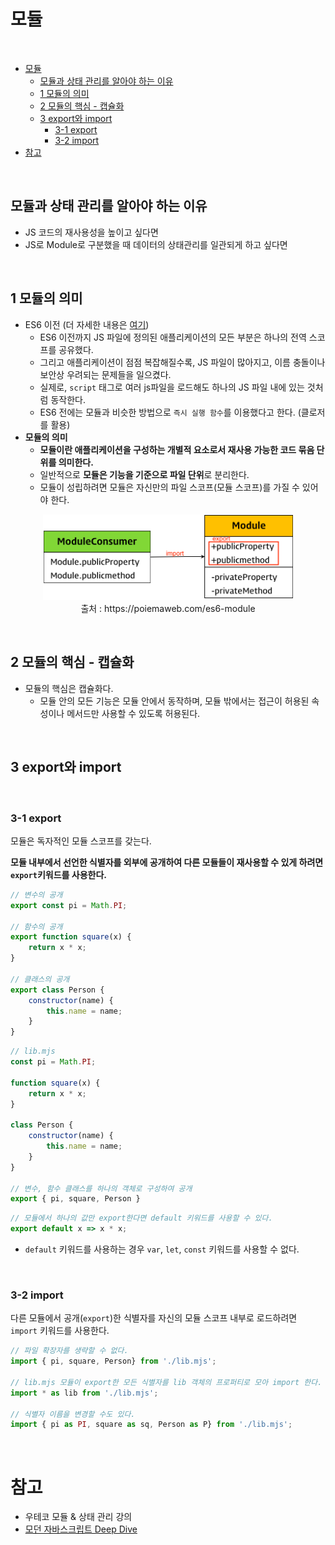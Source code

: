 # 모듈

<br>

- [모듈](#모듈)
  - [모듈과 상태 관리를 알아야 하는 이유](#모듈과-상태-관리를-알아야-하는-이유)
  - [1 모듈의 의미](#1-모듈의-의미)
  - [2 모듈의 핵심 - 캡슐화](#2-모듈의-핵심---캡슐화)
  - [3 export와 import](#3-export와-import)
    - [3-1 export](#3-1-export)
    - [3-2 import](#3-2-import)
- [참고](#참고)

<br>

## 모듈과 상태 관리를 알아야 하는 이유
* JS 코드의 재사용성을 높이고 싶다면
* JS로 Module로 구분했을 때 데이터의 상태관리를 일관되게 하고 싶다면

<br>

## 1 모듈의 의미
* ES6 이전 (더 자세한 내용은 [여기](https://d2.naver.com/helloworld/12864))
  * ES6 이전까지 JS 파일에 정의된 애플리케이션의 모든 부분은 하나의 전역 스코프를 공유했다.
  * 그리고 애플리케이션이 점점 복잡해질수록, JS 파일이 많아지고, 이름 충돌이나 보안상 우려되는 문제들을 일으켰다.
  * 실제로, `script` 태그로 여러 js파일을 로드해도 하나의 JS 파일 내에 있는 것처럼 동작한다.
  * ES6 전에는 모듈과 비슷한 방법으로 `즉시 실행 함수`를 이용했다고 한다. (클로저를 활용)
* **모듈의 의미**
  * **모듈이란 애플리케이션을 구성하는 개별적 요소로서 재사용 가능한 코드 묶음 단위를 의미한다.**
  * 일반적으로 **모듈은 기능을 기준으로 파일 단위**로 분리한다.
  * 모듈이 성립하려면 모듈은 자신만의 파일 스코프(모듈 스코프)를 가질 수 있어야 한다.

<p align="center"><img src="./image/module.png" width="400"><br> 출처 : https://poiemaweb.com/es6-module </p>

<br>

## 2 모듈의 핵심 - 캡슐화
* 모듈의 핵심은 캡슐화다.
  * 모듈 안의 모든 기능은 모듈 안에서 동작하며, 모듈 밖에서는 접근이 허용된 속성이나 메서드만 사용할 수 있도록 허용된다.

<br>

## 3 export와 import

<br>

### 3-1 export
모듈은 독자적인 모듈 스코프를 갖는다. 

**모듈 내부에서 선언한 식별자를 외부에 공개하여 다른 모듈들이 재사용할 수 있게 하려면 `export`키워드를 사용한다.**
```js
// 변수의 공개
export const pi = Math.PI;

// 함수의 공개
export function square(x) { 
    return x * x;
}

// 클래스의 공개
export class Person {
    constructor(name) {
        this.name = name;
    }
}
```
```js
// lib.mjs
const pi = Math.PI;

function square(x) { 
    return x * x;
}

class Person {
    constructor(name) {
        this.name = name;
    }
}

// 변수, 함수 클래스를 하나의 객체로 구성하여 공개
export { pi, square, Person }
```
```js
// 모듈에서 하나의 값만 export한다면 default 키워드를 사용할 수 있다.
export default x => x * x;
```
* `default` 키워드를 사용하는 경우 `var`, `let`, `const` 키워드를 사용할 수 없다.

<br>

### 3-2 import
다른 모듈에서 공개(`export`)한 식별자를 자신의 모듈 스코프 내부로 로드하려면 `import` 키워드를 사용한다.

```js
// 파일 확장자를 생략할 수 없다.
import { pi, square, Person} from './lib.mjs';

// lib.mjs 모듈이 export한 모든 식별자를 lib 객체의 프로퍼티로 모아 import 한다.
import * as lib from './lib.mjs';

// 식별자 이름을 변경할 수도 있다.
import { pi as PI, square as sq, Person as P} from './lib.mjs';
```

<br>

# 참고
* 우테코 모듈 & 상태 관리 강의
* [모던 자바스크립트 Deep Dive]()
